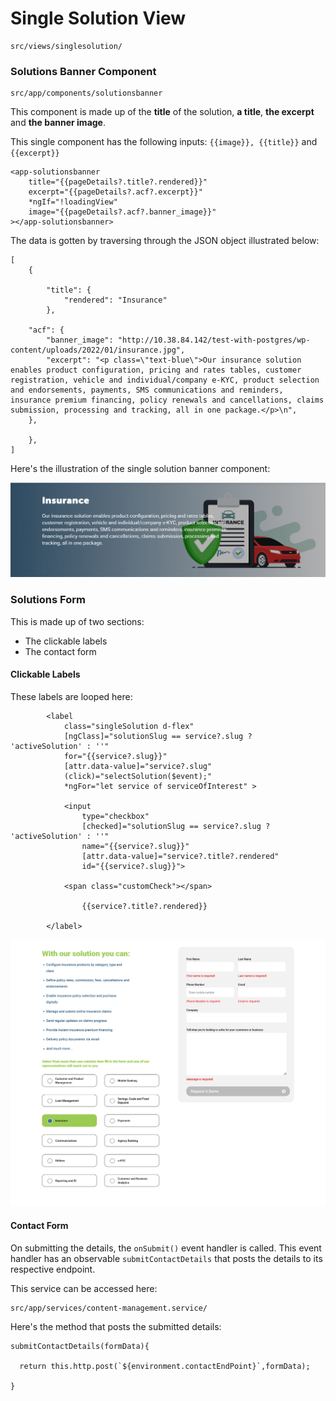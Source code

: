 # Single Solution View

	src/views/singlesolution/

### Solutions Banner Component

	src/app/components/solutionsbanner

This component is made up of the **title** of the solution, **a title**, **the excerpt** and **the banner image**.

This single component has the following inputs: `{{image}}, {{title}}` and `{{excerpt}}`

	<app-solutionsbanner
		title="{{pageDetails?.title?.rendered}}"
		excerpt="{{pageDetails?.acf?.excerpt}}"
		*ngIf="!loadingView"
		image="{{pageDetails?.acf?.banner_image}}"
	></app-solutionsbanner>

The data is gotten by traversing through the JSON object illustrated below:

    [
        {
        
            "title": {
                "rendered": "Insurance"
            },

        "acf": {
            "banner_image": "http://10.38.84.142/test-with-postgres/wp-content/uploads/2022/01/insurance.jpg",
            "excerpt": "<p class=\"text-blue\">Our insurance solution enables product configuration, pricing and rates tables, customer registration, vehicle and individual/company e-KYC, product selection and endorsements, payments, SMS communications and reminders, insurance premium financing, policy renewals and cancellations, claims submission, processing and tracking, all in one package.</p>\n",
        },

        },
    ]

Here's the illustration of the single solution banner component:

![Single solution banner](images/single-solution/solutions-banner.png)


### Solutions Form

This is made up of two sections:
- The clickable labels
- The contact form

#### Clickable Labels

These labels are looped here:

			<label
				class="singleSolution d-flex"
				[ngClass]="solutionSlug == service?.slug ? 'activeSolution' : ''"
				for="{{service?.slug}}"
				[attr.data-value]="service?.slug"
				(click)="selectSolution($event);"
				*ngFor="let service of serviceOfInterest" >

				<input
					type="checkbox"
					[checked]="solutionSlug == service?.slug ? 'activeSolution' : ''"
					name="{{service?.slug}}"
					[attr.data-value]="service?.title?.rendered"
					id="{{service?.slug}}">

				<span class="customCheck"></span>

					{{service?.title?.rendered}}

			</label>

![Form](images/single-solution/form-solutions.png)

#### Contact Form

On submitting the details, the `onSubmit()` event handler is called. This event handler has an observable `submitContactDetails` that posts the details to its respective endpoint.

This service can be accessed here:
	
	src/app/services/content-management.service/  

Here's the method that posts the submitted details:

  	submitContactDetails(formData){

      return this.http.post(`${environment.contactEndPoint}`,formData);

  	}

